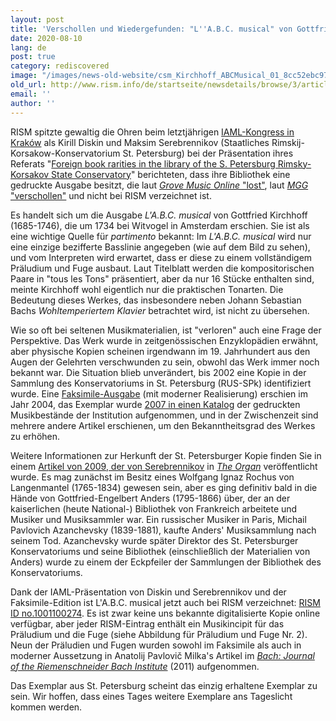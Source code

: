 ```yaml
---
layout: post
title: 'Verschollen und Wiedergefunden: "L''A.B.C. musical" von Gottfried Kirchhoff'
date: 2020-08-10
lang: de
post: true
category: rediscovered
image: "/images/news-old-website/csm_Kirchhoff_ABCMusical_01_8cc52ebc97.png"
old_url: http://www.rism.info/de/startseite/newsdetails/browse/3/article/64/lost-and-found-gottfried-kirchhoffs-labc-musical.html
email: ''
author: ''
---
```


RISM spitzte gewaltig die Ohren beim letztjährigen [IAML-Kongress in Kraków](https://www.iaml.info/congresses/2019-krakow) als Kirill Diskin und Maksim Serebrennikov (Staatliches Rimskij-Korsakow-Konservatorium St. Petersburg) bei der Präsentation ihres Referats "[Foreign book rarities in the library of the S. Petersburg Rimsky-Korsakov State Conservatory](https://iaml2019.sched.com/event/RcrV/musical-games-letters-and-book-rarities)" berichteten, dass ihre Bibliothek eine gedruckte Ausgabe besitzt, die laut [_Grove Music Online_ "lost"](https://doi.org/10.1093/gmo/9781561592630.article.15046), laut [_MGG_ "verschollen"](https://www.mgg-online.com/mgg/stable/28149) und nicht bei RISM verzeichnet ist.   
  
Es handelt sich um die Ausgabe _L'A.B.C. musical_ von Gottfried Kirchhoff (1685-1746), die um 1734 bei Witvogel in Amsterdam erschien. Sie ist als eine wichtige Quelle für _partimento_ bekannt: Im _L'A.B.C. musical_ wird nur eine einzige bezifferte Basslinie angegeben (wie auf dem Bild zu sehen), und vom Interpreten wird erwartet, dass er diese zu einem vollständigem Präludium und Fuge ausbaut. Laut Titelblatt werden die kompositorischen Paare in "tous les Tons" präsentiert, aber da nur 16 Stücke enthalten sind, meinte Kirchhoff wohl eigentlich nur die praktischen Tonarten. Die Bedeutung dieses Werkes, das insbesondere neben Johann Sebastian Bachs _Wohltemperiertem Klavier_ betrachtet wird, ist nicht zu übersehen.&nbsp;

Wie so oft bei seltenen Musikmaterialien, ist "verloren" auch eine Frage der Perspektive. Das Werk wurde in zeitgenössischen Enzyklopädien erwähnt, aber physische Kopien scheinen irgendwann im 19. Jahrhundert aus den Augen der Gelehrten verschwunden zu sein, obwohl das Werk immer noch bekannt war. Die Situation blieb unverändert, bis 2002 eine Kopie in der Sammlung des Konservatoriums in St. Petersburg (RUS-SPk) identifiziert wurde. Eine [Faksimile-Ausgabe](https://opac.rism.info/search?id=lit50005797&View=rism) (mit moderner Realisierung) erschien im Jahr 2004, das Exemplar wurde [2007 in einen Katalog](https://opac.rism.info/search?id=lit30022773&View=rism) der gedruckten Musikbestände der Institution aufgenommen, und in der Zwischenzeit sind mehrere andere Artikel erschienen, um den Bekanntheitsgrad des Werkes zu erhöhen.   
  
Weitere Informationen zur Herkunft der St. Petersburger Kopie finden Sie in einem [Artikel von 2009, der von Serebrennikov](https://www.academia.edu/19181656/_L_A.B.C._Musical_by_Gottfried_Kirchhoff_A_Work_Thought_to_be_Lost_The_Organ._2009._No._350._P._21_27) in [_The Organ_](https://opac.rism.info/search?id=lit50006082&View=rism) veröffentlicht wurde. Es mag zunächst im Besitz eines Wolfgang Ignaz Rochus von Langenmantel (1765-1834) gewesen sein, aber es ging definitiv bald in die Hände von Gottfried-Engelbert Anders (1795-1866) über, der an der kaiserlichen (heute National-) Bibliothek von Frankreich arbeitete und Musiker und Musiksammler war. Ein russischer Musiker in Paris, Michail Pavlovich Azanchevsky (1839-1881), kaufte Anders' Musiksammlung nach seinem Tod. Azanchevsky wurde später Direktor des St. Petersburger Konservatoriums und seine Bibliothek (einschließlich der Materialien von Anders) wurde zu einem der Eckpfeiler der Sammlungen der Bibliothek des Konservatoriums.

Dank der IAML-Präsentation von Diskin und Serebrennikov und der Faksimile-Edition ist L'A.B.C. musical jetzt auch bei RISM verzeichnet: [RISM ID no.1001100274](https://opac.rism.info/search?id=1001100274&View=rism&Language=en). Es ist zwar keine uns bekannte digitalisierte Kopie online verfügbar, aber jeder RISM-Eintrag enthält ein Musikincipit für das Präludium und die Fuge (siehe Abbildung für Präludium und Fuge Nr. 2). Neun der Präludien und Fugen wurden sowohl im Faksimile als auch in moderner Aussetzung in Anatolij Pavlovič Milka's Artikel im _[Bach: Journal of the Riemenschneider Bach Institute](https://www.jstor.org/stable/41640607)_ (2011) aufgenommen.

Das Exemplar aus St. Petersburg scheint das einzig erhaltene Exemplar zu sein. Wir hoffen, dass eines Tages weitere Exemplare ans Tageslicht kommen werden.

&nbsp;